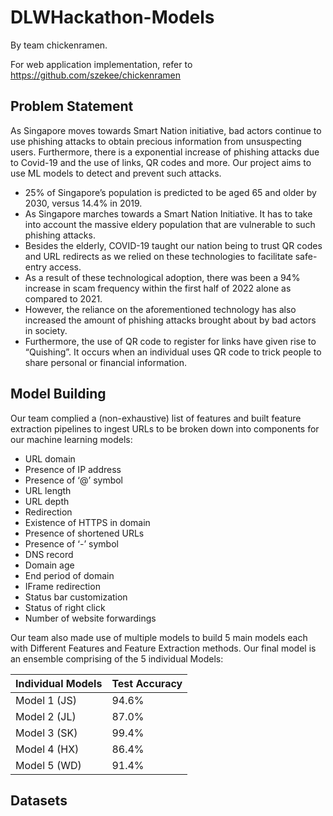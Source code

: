 # DLWHackathon-Models

By team chickenramen.

For web application implementation, refer to https://github.com/szekee/chickenramen

## Problem Statement

As Singapore moves towards Smart Nation initiative, bad actors continue to use phishing attacks to obtain precious information from unsuspecting users. Furthermore, there is a exponential increase of phishing attacks due to Covid-19 and the use of links, QR codes and more. Our project aims to use ML models to detect and prevent such attacks.

- 25% of Singapore’s population is predicted to be aged 65 and older by 2030, versus 14.4% in 2019. 
- As Singapore marches towards a Smart Nation Initiative. It has to take into account the massive eldery population that are vulnerable to such phishing attacks.
- Besides the elderly, COVID-19 taught our nation being to trust QR codes and URL redirects as we relied on these technologies to facilitate safe-entry access. 
- As a result of these technological adoption, there was been a 94% increase in scam frequency within the first half of 2022 alone as compared to 2021.
- However, the reliance on the aforementioned technology has also increased the amount of phishing attacks brought about by bad actors in society.
- Furthermore, the use of QR code to register for links have given rise to “Quishing”. It occurs when an individual uses QR code to trick people to share personal or financial information. 

## Model Building
Our team complied a (non-exhaustive) list of features and built feature extraction pipelines to ingest URLs to be broken down into components for our machine learning models:

- URL domain
- Presence of IP address
- Presence of ‘@’ symbol
- URL length
- URL depth
- Redirection
- Existence of HTTPS in domain
- Presence of shortened URLs
- Presence of ‘-’ symbol
- DNS record
- Domain age
- End period of domain
- IFrame redirection
- Status bar customization
- Status of right click
- Number of website forwardings

Our team also made use of multiple models to build 5 main models each with Different Features and Feature Extraction methods.
Our final model is an ensemble comprising of the 5 individual Models:

| Individual Models  | Test Accuracy |
| ------------- | ------------- |
| Model 1 (JS)  | 94.6%  |
| Model 2 (JL)  | 87.0%  |
| Model 3 (SK)  | 99.4%  |
| Model 4 (HX)  | 86.4%  |
| Model 5 (WD)  | 91.4%  |

## Datasets
